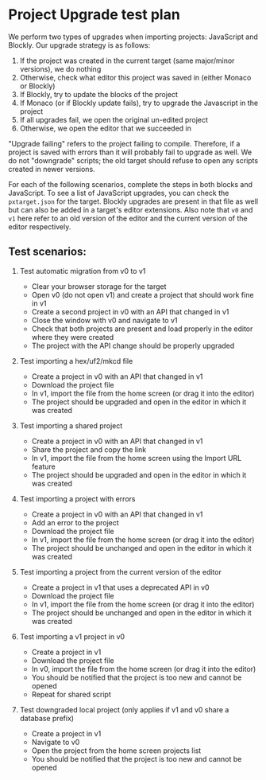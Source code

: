 # Project Upgrade test plan

We perform two types of upgrades when importing projects: JavaScript and Blockly.
Our upgrade strategy is as follows:

1. If the project was created in the current target (same major/minor versions), we do nothing
2. Otherwise, check what editor this project was saved in (either Monaco or Blockly)
3. If Blockly, try to update the blocks of the project
4. If Monaco (or if Blockly update fails), try to upgrade the Javascript in the project
5. If all upgrades fail, we open the original un-edited project
6. Otherwise, we open the editor that we succeeded in

"Upgrade failing" refers to the project failing to compile.
Therefore, if a project is saved with errors than it will probably fail to upgrade as well.
We do not "downgrade" scripts; the old target should refuse to open any scripts created in newer versions.

For each of the following scenarios, complete the steps in both blocks and JavaScript.
To see a list of JavaScript upgrades, you can check the `pxtarget.json` for the target.
Blockly upgrades are present in that file as well but can also be added in a target's editor extensions.
Also note that `v0` and `v1` here refer to an old version of the editor and the current version of the editor respectively.

## Test scenarios:

1. Test automatic migration from v0 to v1
    * Clear your browser storage for the target
    * Open v0 (do not open v1) and create a project that should work fine in v1
    * Create a second project in v0 with an API that changed in v1
    * Close the window with v0 and navigate to v1
    * Check that both projects are present and load properly in the editor where they were created
    * The project with the API change should be properly upgraded

2. Test importing a hex/uf2/mkcd file
    * Create a project in v0 with an API that changed in v1
    * Download the project file
    * In v1, import the file from the home screen (or drag it into the editor)
    * The project should be upgraded and open in the editor in which it was created

3. Test importing a shared project
    * Create a project in v0 with an API that changed in v1
    * Share the project and copy the link
    * In v1, import the file from the home screen using the Import URL feature
    * The project should be upgraded and open in the editor in which it was created

4. Test importing a project with errors
    * Create a project in v0 with an API that changed in v1
    * Add an error to the project
    * Download the project file
    * In v1, import the file from the home screen (or drag it into the editor)
    * The project should be unchanged and open in the editor in which it was created

5. Test importing a project from the current version of the editor
    * Create a project in v1 that uses a deprecated API in v0
    * Download the project file
    * In v1, import the file from the home screen (or drag it into the editor)
    * The project should be unchanged and open in the editor in which it was created

6. Test importing a v1 project in v0
    * Create a project in v1
    * Download the project file
    * In v0, import the file from the home screen (or drag it into the editor)
    * You should be notified that the project is too new and cannot be opened
    * Repeat for shared script

7. Test downgraded local project (only applies if v1 and v0 share a database prefix)
    * Create a project in v1
    * Navigate to v0
    * Open the project from the home screen projects list
    * You should be notified that the project is too new and cannot be opened
